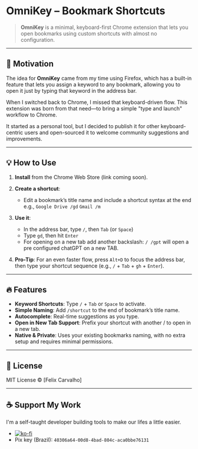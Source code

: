 # OmniKey – Bookmark Shortcuts

> **OmniKey** is a minimal, keyboard-first Chrome extension that lets you open bookmarks using custom shortcuts with almost no configuration.

---

## 🤔 Motivation

The idea for **OmniKey** came from my time using Firefox, which has a built-in feature that lets you assign a keyword to any bookmark, allowing you to open it just by typing that keyword in the address bar.

When I switched back to Chrome, I missed that keyboard-driven flow. This extension was born from that need—to bring a simple "type and launch" workflow to Chrome.

It started as a personal tool, but I decided to publish it for other keyboard-centric users and open-sourced it to welcome community suggestions and improvements.

---

## 💡 How to Use

1. **Install** from the Chrome Web Store (link coming soon).

2. **Create a shortcut**:
   - Edit a bookmark’s title name and include a shortcut syntax at the end
   e.g., `Google Drive /gd`
         `Gmail /m`

3. **Use it**:
   - In the address bar, type `/`, then `Tab` (or `Space`)
   - Type `gd`, then hit `Enter`
   - For opening on a new tab add another backslash: `/ /gpt` will open a pre configured chatGPT on a new TAB.

4.  **Pro-Tip**: For an even faster flow, press `Alt+D` to focus the address bar, then type your shortcut sequence (e.g., `/` + `Tab` + `gh` + `Enter`).

---

## 🔥 Features

- **Keyword Shortcuts**: Type `/` + `Tab` or `Space` to activate.
- **Simple Naming**: Add `/shortcut` to the end of bookmark’s title name.
- **Autocomplete**: Real-time suggestions as you type.
- **Open in New Tab Support**: Prefix your shortcut with another / to open in a new tab.
- **Native & Private**: Uses your existing bookmarks naming, with no extra setup and requires minimal permissions.

---

## 📜 License

MIT License © [Felix Carvalho]

---

## ☕ Support My Work

I'm a self-taught developer building tools to make our lifes a little easier.

- [![ko-fi](https://ko-fi.com/img/githubbutton_sm.svg)](https://ko-fi.com/felixcarvalho)
- Pix key (Brazil): `40306a64-00d8-4bad-804c-aca0bbe76131`
